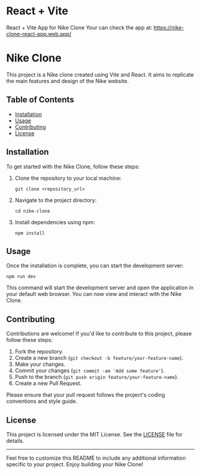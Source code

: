 # React + Vite

React + Vite App for Nike Clone 
Your can check the app at: https://nike-clone-react-app.web.app/

# Nike Clone

This project is a Nike clone created using Vite and React. It aims to replicate the main features and design of the Nike website.

## Table of Contents

- [Installation](#installation)
- [Usage](#usage)
- [Contributing](#contributing)
- [License](#license)

## Installation

To get started with the Nike Clone, follow these steps:

1. Clone the repository to your local machine:

    ```
    git clone <repository_url>
    ```

2. Navigate to the project directory:

    ```
    cd nike-clone
    ```

3. Install dependencies using npm:

    ```
    npm install
    ```

## Usage

Once the installation is complete, you can start the development server:


    npm run dev


This command will start the development server and open the application in your default web browser. You can now view and interact with the Nike Clone.

## Contributing

Contributions are welcome! If you'd like to contribute to this project, please follow these steps:

1. Fork the repository.
2. Create a new branch (`git checkout -b feature/your-feature-name`).
3. Make your changes.
4. Commit your changes (`git commit -am 'Add some feature'`).
5. Push to the branch (`git push origin feature/your-feature-name`).
6. Create a new Pull Request.

Please ensure that your pull request follows the project's coding conventions and style guide.

## License

This project is licensed under the MIT License. See the [LICENSE](LICENSE) file for details.

---

Feel free to customize this README to include any additional information specific to your project. Enjoy building your Nike Clone!


